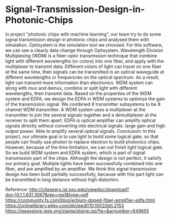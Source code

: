 # Signal-Transmission-Design-in-Photonic-Chips

In project "photonic chips with machine learning", our team try to do some signal transmission design in photonic chips and analysed them with simulation. 
Optisystem is the simulation tool we choosed. For this software, we can see a clearly data change through Optisystem. 
Wavelength Division Multiplexing (WDM) is a fiber-optic transmission technique that combine light with different wavelengths (or colors) into one fiber, and apply with the multiplexer to transmit data. Different colors of light can travel on one fiber at the same time, then signals can be transmitted in an optical waveguide at different wavelengths or frequencies on the optical spectrum. As a result, light can transmit more information than electronics. WDM system can along with mux and demux, combine or split light with different wavelengths, then transmit data. 
Based on the properties of the WDM system and EDFA, we design the EDFA in WDM systems to optimize the gain of the transmission signal.
We combined 8 transmitter subsystems to be 8 channel WDM transmitter. A WDM system uses a multiplexer at the transmitter to join the several signals together and a demultiplexer at the receiver to split them apart.
EDFA is optical amplifier can amplify optical signals directly without converting into electrical signals.
large gain and high output power.
Able to amplify several optical signals.
Conclusion:
In this project, our ultimate goal is to use light to build some logical gate, so that people can finally use photon to replace electron to build photonics chips.
However, because of the time limitation, we can not finish light logical gate. So we build WDM system and EDFA system, which is part of signal transmission part of the chips.
Although the design is not perfect, it satisfy our primary goal. Multiple lights have been successfully combined into one fiber, and are amplified by an amplifier. 
We think this signal transmission design has been built partially successfully, because with this part light can be transmitted in long distance without high distortion.


Reference:
http://citeseerx.ist.psu.edu/viewdoc/download?doi=10.1.1.631.3067&rep=rep1&type=pdf
https://community.fs.com/blog/erbium-doped-fiber-amplifier-edfa.html
https://onlinelibrary.wiley.com/doi/epdf/10.1002/bltj.2153
https://ieeexplore.ieee.org/stamp/stamp.jsp?tp=&arnumber=649655
